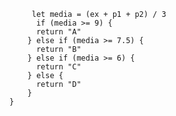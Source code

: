 ```function calculaNota(ex, p1, p2) {
     let media = (ex + p1 + p2) / 3
      if (media >= 9) {
      return "A"
    } else if (media >= 7.5) {
      return "B"
    } else if (media >= 6) {
      return "C"
    } else {
      return "D"
    }
}